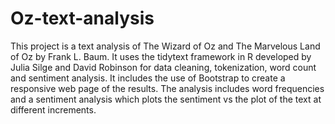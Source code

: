# Oz-text-analysis
This project is a text analysis of The Wizard of Oz and The Marvelous Land of Oz by Frank L. Baum. It uses the tidytext framework in R developed by Julia Silge and David Robinson for data cleaning, tokenization, word count and sentiment analysis. It includes the use of Bootstrap to create a responsive web page of the results.
The analysis includes word frequencies and a sentiment analysis which plots the sentiment vs the plot of the text at different increments.
